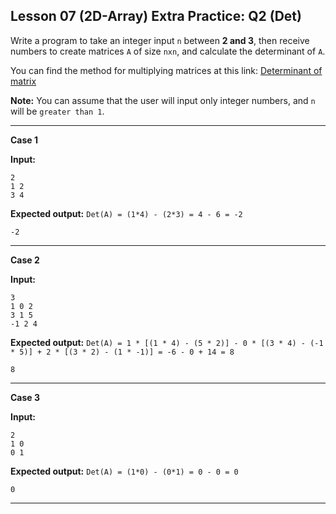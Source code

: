 ## Lesson 07 (2D-Array) Extra Practice: Q2 (Det)

Write a program to take an integer input `n` between **2 and 3**, then receive numbers to create matrices `A` of size `nxn`, and calculate the determinant of `A`.

You can find the method for multiplying matrices at this link: [Determinant of matrix](https://www.geeksforgeeks.org/determinant-of-a-matrix/)

**Note:** You can assume that the user will input only integer numbers, and `n` will be `greater than 1`.

<hr>

**Case 1**

**Input:**
```
2
1 2
3 4
```
**Expected output:** `Det(A) = (1*4) - (2*3) = 4 - 6 = -2`
```
-2
```

<hr>

**Case 2**

**Input:** 
```
3
1 0 2
3 1 5
-1 2 4
```
**Expected output:** `Det(A) = 1 * [(1 * 4) - (5 * 2)] - 0 * [(3 * 4) - (-1 * 5)] + 2 * [(3 * 2) - (1 * -1)] = -6 - 0 + 14 = 8`
```
8
```

<hr>

**Case 3**

**Input:** 
```
2
1 0
0 1
```
**Expected output:** `Det(A) = (1*0) - (0*1) = 0 - 0 = 0`
```
0
```

<hr>

